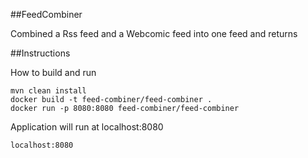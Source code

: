 ##FeedCombiner

Combined a Rss feed and a Webcomic feed into one feed and returns

##Instructions

How to build and run
````
mvn clean install
docker build -t feed-combiner/feed-combiner .
docker run -p 8080:8080 feed-combiner/feed-combiner
````

Application will run at localhost:8080

````
localhost:8080
````
